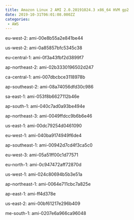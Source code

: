 ```yaml
---
title: Amazon Linux 2 AMI 2.0.20191024.3 x86_64 HVM gp2
date: 2019-10-31T06:01:08.000ZZ
categories:
 - AWS
---
```


eu-west-2: ami-00e8b55a2e841be44

us-west-2: ami-0a85857bfc5345c38

eu-central-1: ami-0f3a43fbf2d3899f7

ap-northeast-2: ami-02b3330196502d247

ca-central-1: ami-007dbcbce3118978b

ap-southeast-2: ami-08a74056dfd30c986

sa-east-1: ami-053f8b6627112b46e

ap-south-1: ami-040c7ad0a93be494e

ap-northeast-3: ami-0049ffdcc9b6b6e46

us-east-1: ami-00dc79254d0461090

eu-west-1: ami-040ba9174949f6de4

ap-southeast-1: ami-00942d7cd4f3ca5c0

eu-west-3: ami-05a51ff00c1d77571

eu-north-1: ami-0c947472aff72870d

us-west-1: ami-024c80694b5b3e51a

ap-northeast-1: ami-0064e711cbc7a825e

ap-east-1: ami-ff4d378e

us-east-2: ami-00bf61217e296b409

me-south-1: ami-0207e6a966ca96048

